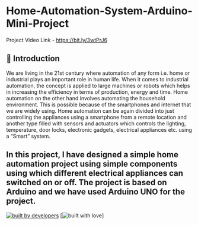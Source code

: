 # Home-Automation-System-Arduino-Mini-Project

Project Video Link - https://bit.ly/3wtPrJ6


## 📌 Introduction

We are living in the 21st century where automation of any form i.e. home or industrial plays an important role in human life. When it comes to industrial automation, the concept is applied to large machines or robots which helps in increasing the efficiency in terms of production, energy and time.
Home automation on the other hand involves automating the household environment. This is possible because of the smartphones and internet that we are widely using. Home automation can be again divided into just controlling the appliances using a smartphone from a remote location and another type filled with sensors and actuators which controls the lighting, temperature, door locks, electronic gadgets, electrical appliances etc. using a “Smart” system.


## In this project, I have designed a simple home automation project using simple components using which different electrical appliances can switched on or off. The project is based on Arduino and we have used Arduino UNO for the project.


<p align = "center">
  
<a href="#"><img src="http://ForTheBadge.com/images/badges/built-by-developers.svg" alt="built by developers"></a>
[![built with love](https://forthebadge.com/images/badges/built-with-love.svg)]

</p>

